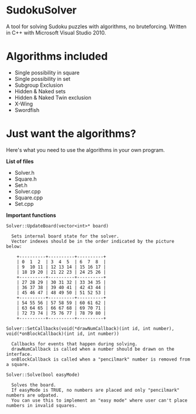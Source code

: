 # SudokuSolver
A tool for solving Sudoku puzzles with algorithms, no bruteforcing. 
Written in C++ with Microsoft Visual Studio 2010.


# Algorithms included

- Single possibility in square
- Single possibility in set
- Subgroup Exclusion
- Hidden & Naked sets
- Hidden & Naked Twin exclusion
- X-Wing
- Swordfish


# Just want the algorithms?
Here's what you need to use the algorithms in your own program.

**List of files**
- Solver.h
- Square.h
- Set.h
- Solver.cpp
- Square.cpp
- Set.cpp

**Important functions**

```
Solver::UpdateBoard(vector<int>* board)

  Sets internal board state for the solver. 
  Vector indexes should be in the order indicated by the picture below:
  
	+----------+----------+----------+
	| 0  1  2  | 3  4  5  | 6  7  8  |
	| 9  10 11 | 12 13 14 | 15 16 17 |
	| 18 19 20 | 21 22 23 | 24 25 26 |
	+----------+----------+----------+
	| 27 28 29 | 30 31 32 | 33 34 35 |
	| 36 37 38 | 39 40 41 | 42 43 44 |
	| 45 46 47 | 48 49 50 | 51 52 53 |
	+----------+----------+----------+
	| 54 55 56 | 57 58 59 | 60 61 62 |
	| 63 64 65 | 66 67 68 | 69 70 71 |
	| 72 73 74 | 75 76 77 | 78 79 80 |
	+----------+----------+----------+
```

```
Solver::SetCallbacks(void(*drawNumCallback)(int id, int number), void(*onBlockCallback)(int id, int number))

  Callbacks for events that happen during solving. 
  drawNumCallback is called when a number should be drawn on the interface. 
  onBlockCallback is called when a "pencilmark" number is removed from a square. 
```

```
Solver::Solve(bool easyMode)

  Solves the board.
  If easyMode is TRUE, no numbers are placed and only "pencilmark" numbers are udpated.
  You can use this to implement an "easy mode" where user can't place numbers in invalid squares.
```
